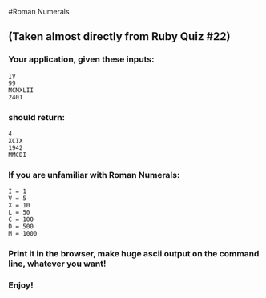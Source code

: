 #Roman Numerals
## (Taken almost directly from Ruby Quiz #22)
### Your application, given these inputs:

    IV
    99
    MCMXLII
    2401

### should return:

    4
    XCIX
    1942
    MMCDI

### If you are unfamiliar with Roman Numerals:

    I = 1
    V = 5
    X = 10
    L = 50
    C = 100
    D = 500
    M = 1000

### Print it in the browser, make huge ascii output on the command line, whatever you want!
### Enjoy!